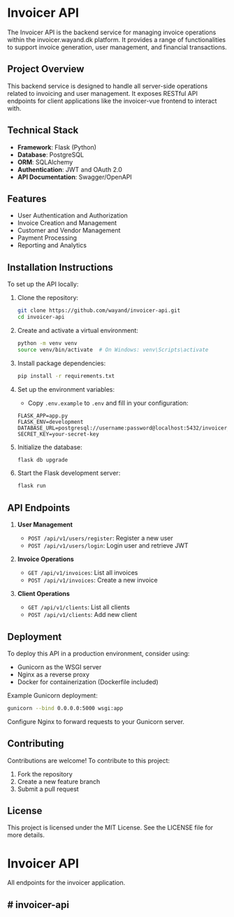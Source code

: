 # Invoicer API

The Invoicer API is the backend service for managing invoice operations within the invoicer.wayand.dk platform. It provides a range of functionalities to support invoice generation, user management, and financial transactions.

## Project Overview

This backend service is designed to handle all server-side operations related to invoicing and user management. It exposes RESTful API endpoints for client applications like the invoicer-vue frontend to interact with.

## Technical Stack

- **Framework**: Flask (Python)
- **Database**: PostgreSQL
- **ORM**: SQLAlchemy
- **Authentication**: JWT and OAuth 2.0
- **API Documentation**: Swagger/OpenAPI

## Features

- User Authentication and Authorization
- Invoice Creation and Management
- Customer and Vendor Management
- Payment Processing
- Reporting and Analytics

## Installation Instructions

To set up the API locally:

1. Clone the repository:
   ```bash
   git clone https://github.com/wayand/invoicer-api.git
   cd invoicer-api
   ```

2. Create and activate a virtual environment:
   ```bash
   python -m venv venv
   source venv/bin/activate  # On Windows: venv\Scripts\activate
   ```

3. Install package dependencies:
   ```bash
   pip install -r requirements.txt
   ```

4. Set up the environment variables:
   - Copy `.env.example` to `.env` and fill in your configuration:
   ```env
   FLASK_APP=app.py
   FLASK_ENV=development
   DATABASE_URL=postgresql://username:password@localhost:5432/invoicer_db
   SECRET_KEY=your-secret-key
   ```

5. Initialize the database:
   ```bash
   flask db upgrade
   ```

6. Start the Flask development server:
   ```bash
   flask run
   ```

## API Endpoints

1. **User Management**
   - `POST /api/v1/users/register`: Register a new user
   - `POST /api/v1/users/login`: Login user and retrieve JWT

2. **Invoice Operations**
   - `GET /api/v1/invoices`: List all invoices
   - `POST /api/v1/invoices`: Create a new invoice

3. **Client Operations**
   - `GET /api/v1/clients`: List all clients
   - `POST /api/v1/clients`: Add new client

## Deployment

To deploy this API in a production environment, consider using:
- Gunicorn as the WSGI server
- Nginx as a reverse proxy
- Docker for containerization (Dockerfile included)

Example Gunicorn deployment:
```bash
gunicorn --bind 0.0.0.0:5000 wsgi:app
```

Configure Nginx to forward requests to your Gunicorn server.

## Contributing

Contributions are welcome! To contribute to this project:
1. Fork the repository
2. Create a new feature branch
3. Submit a pull request

## License

This project is licensed under the MIT License. See the LICENSE file for more details.

# Invoicer API
All endpoints for the invoicer application.

## # invoicer-api